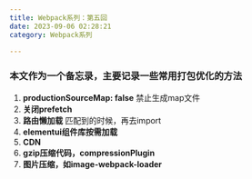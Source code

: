 ```yaml
---
title: Webpack系列：第五回
date: 2023-09-06 02:28:21
category: Webpack系列

---
```

### 本文作为一个备忘录，主要记录一些常用打包优化的方法

1. **productionSourceMap: false**
   禁止生成map文件
2. **关闭prefetch**
3. **路由懒加载**
   匹配到的时候，再去import
4. **elementui组件库按需加载**
5. **CDN**
6. **gzip压缩代码，compressionPlugin**
7. **图片压缩，如image-webpack-loader**